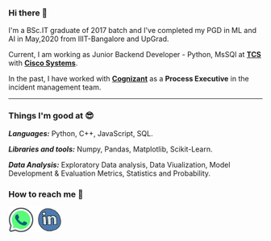 ### Hi there 👋

I'm a BSc.IT graduate of 2017 batch and I've completed my PGD in ML and AI in May,2020 from IIIT-Bangalore and UpGrad.

Current, I am working as Junior Backend Developer - Python, MsSQl at <a href="https://www.tcs.com/">**TCS**</a> with <a href="https://www.cisco.com/c/en_in/index.html">**Cisco Systems**</a>.

In the past, I have worked with <a href="https://www.cognizant.com/">**Cognizant**</a> as a **Process Executive** in the incident management team.

<hr>

### Things I'm good at 😎 

***Languages:*** Python, C++, JavaScript, SQL.

***Libraries and tools:*** Numpy, Pandas, Matplotlib, Scikit-Learn.

***Data Analysis:*** Exploratory Data analysis, Data Viualization, Model Development & Evaluation Metrics, Statistics and Probability.

### How to reach me 📱

<a href="https://api.whatsapp.com/send/?phone=919619704142&text&app_absent=0"><img src="https://github.com/sumeetdeshpande15/sumeetdeshpande15/blob/main/images/Whatsapp_logo.png"  width="50"></a> <a href="https://www.linkedin.com/in/sumeetdeshpande15"><img src="https://github.com/sumeetdeshpande15/sumeetdeshpande15/blob/main/images/LinkedIn_logo.png" width="50"></a> 
